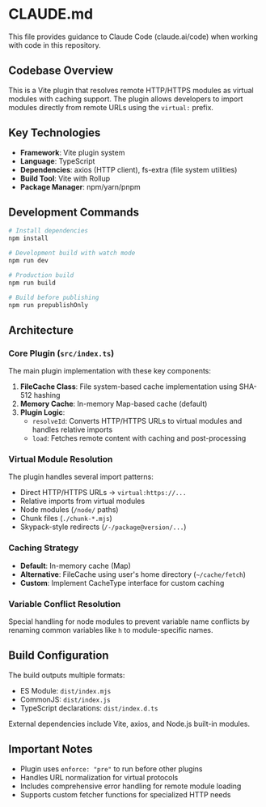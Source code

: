# CLAUDE.md

This file provides guidance to Claude Code (claude.ai/code) when working with
code in this repository.

## Codebase Overview

This is a Vite plugin that resolves remote HTTP/HTTPS modules as virtual modules
with caching support. The plugin allows developers to import modules directly
from remote URLs using the `virtual:` prefix.

## Key Technologies

- **Framework**: Vite plugin system
- **Language**: TypeScript
- **Dependencies**: axios (HTTP client), fs-extra (file system utilities)
- **Build Tool**: Vite with Rollup
- **Package Manager**: npm/yarn/pnpm

## Development Commands

```bash
# Install dependencies
npm install

# Development build with watch mode
npm run dev

# Production build
npm run build

# Build before publishing
npm run prepublishOnly
```

## Architecture

### Core Plugin (`src/index.ts`)

The main plugin implementation with these key components:

1. **FileCache Class**: File system-based cache implementation using SHA-512
   hashing
2. **Memory Cache**: In-memory Map-based cache (default)
3. **Plugin Logic**:
   - `resolveId`: Converts HTTP/HTTPS URLs to virtual modules and handles
     relative imports
   - `load`: Fetches remote content with caching and post-processing

### Virtual Module Resolution

The plugin handles several import patterns:

- Direct HTTP/HTTPS URLs → `virtual:https://...`
- Relative imports from virtual modules
- Node modules (`/node/` paths)
- Chunk files (`./chunk-*.mjs`)
- Skypack-style redirects (`/-/package@version/...`)

### Caching Strategy

- **Default**: In-memory cache (Map)
- **Alternative**: FileCache using user's home directory (`~/cache/fetch`)
- **Custom**: Implement CacheType interface for custom caching

### Variable Conflict Resolution

Special handling for node modules to prevent variable name conflicts by renaming
common variables like `h` to module-specific names.

## Build Configuration

The build outputs multiple formats:

- ES Module: `dist/index.mjs`
- CommonJS: `dist/index.js`
- TypeScript declarations: `dist/index.d.ts`

External dependencies include Vite, axios, and Node.js built-in modules.

## Important Notes

- Plugin uses `enforce: "pre"` to run before other plugins
- Handles URL normalization for virtual protocols
- Includes comprehensive error handling for remote module loading
- Supports custom fetcher functions for specialized HTTP needs
